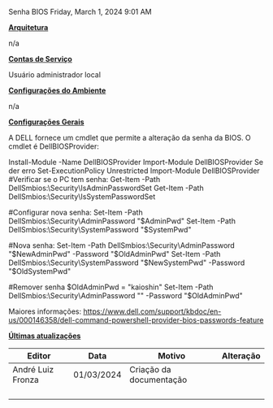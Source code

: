 Senha BIOS
Friday, March 1, 2024
9:01 AM

**<u>Arquitetura</u>**

n/a

**<u>Contas de Serviço</u>**

Usuário administrador local

**<u>Configurações do Ambiente</u>**

n/a

**<u>Configurações Gerais</u>**

A DELL fornece um cmdlet que permite a alteração da senha da BIOS. O cmdlet é DellBIOSProvider:

Install-Module -Name DellBIOSProvider
Import-Module DellBIOSProvider
Se der erro
Set-ExecutionPolicy Unrestricted
Import-Module DellBIOSProvider
\#Verificar se o PC tem senha:
Get-Item -Path DellSmbios:\Security\IsAdminPasswordSet
Get-Item -Path DellSmbios:\Security\IsSystemPasswordSet

\#Configurar nova senha:
Set-Item -Path DellSmbios:\Security\AdminPassword "\$AdminPwd"
Set-Item -Path DellSmbios:\Security\SystemPassword "\$SystemPwd"

\#Nova senha:
Set-Item -Path DellSmbios:\Security\AdminPassword "\$NewAdminPwd" -Password "\$OldAdminPwd"
Set-Item -Path DellSmbios:\Security\SystemPassword "\$NewSystemPwd" -Password "\$OldSystemPwd"

\#Remover senha
\$OldAdminPwd = "kaioshin"
Set-Item -Path DellSmbios:\Security\AdminPassword "" -Password "\$OldAdminPwd"

Maiores informações: <https://www.dell.com/support/kbdoc/en-us/000146358/dell-command-powershell-provider-bios-passwords-feature>

**<u>Últimas atualizações</u>**  

| Editor            | Data       | Motivo                  | Alteração |
|-------------------|------------|-------------------------|-----------|
| André Luiz Fronza | 01/03/2024 | Criação da documentação |          |
|                  |           |                        |           |
|                   |            |                         |           |
|                   |            |                         |           |
|                   |            |                         |           |

